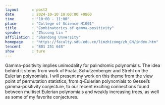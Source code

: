 ```yaml
---
layout      : post2
date        : 2024-10-10 10:00:00 +0800
time        : "10:00 - 11:00"
place       : "College of Science M1001"
title       : "Combinatorics of gamma-positivity"
speaker     : "Zhicong Lin "
affiliation : "Shandong Unversity"
homepage    : "https://faculty.sdu.edu.cn/linzhicong/zh_CN/index.htm"
tencent     : "801 251 648"
show        : ture
--- 
```

Gamma-positivity implies unimodality for palindromic polynomials. The idea behind it stems from work of Foata, Schutzenberger and Strehl on the Eulerian polynomials. I will present my work on this theme from the view point of permutation statistics, from q-Eulerian polynomials to Gessel’s gamma-positivity conjecture, to our recent exciting connections found between multiset Eulerian polynomials and weakly increasing trees, as well as some of my favorite conjectures.

